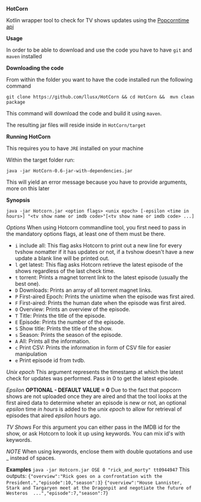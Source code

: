 **HotCorn** 

Kotlin wrapper tool to check for TV shows updates using the [Popcorntime api](https://popcornofficial.docs.apiary.io/#reference/show )

**Usage**

In order to be able to download and use the code you have to have `git` and `maven` installed 

**Downloading the code**

From within the folder you want to have the code installed run the following command

 `git clone https://github.com/llusx/HotCorn && cd HotCorn &&  mvn clean package`

This command will download the code and build it using `maven`. 

The resulting jar files will reside inside in `HotCorn/target` 

**Running HotCorn**

This requires you to have `JRE` installed on your machine

Within the target folder run:

`java -jar HotCorn-0.6-jar-with-dependencies.jar`

This will yield an error message because you have to provide arguments, more on this later

**Synopsis**

`java -jar Hotcorn.jar <option flags> <unix epoch> [-epsilon <time in hours>] "<tv show name or imdb code>"[<tv show name or imdb code> ...]`

*Options*
When using Hotcorn commandline tool, you first need to pass in the mandatory options flags, at least one of them must be there.
* `i` include all: This flag asks Hotcorn to print out a new line for every tvshow nomatter if it has updates or not, if a tvshow doesn't have a new update a blank line will be printed out.
* `l` get latest: This flag asks Hotcorn retrieve the latest episode of the shows regardless of the last check time.
* `t` torrent: Prints a magnet torrent link to the latest episode (usually the best one).
* `D` Downloads: Prints an array of all torrent magnet links.
* `P` First-aired Epoch: Prints the unixtime when the episode was first aired.
* `F` First-aired: Prints the human date when the episode was first aired.
* `O` Overview: Prints an overview of the episode.
* `T` Title: Prints the title of the episode.
* `E` Episode: Prints the number of the episode.
* `S` Show title: Prints the title of the show.
* `s` Season: Prints the season of the episode.
* `A` All: Prints all the information.
* `c` Print CSV: Prints the information in form of CSV file for easier manipulation
* `e` Print episode id from tvdb.

*Unix epoch*
This argument represents the timestamp at which the latest check for updates was performed.
Pass in 0 to get the latest episode.

*Epsilon*
**OPTIONAL - DEFAULT VALUE = 0** 
Due to the fact that popcorn shows are not uploaded once they are aired and that the tool looks at the first aired data to determine wheter an episode is new or not, an optional *epsilon* time _in hours_ is added to the *unix epoch* to allow for retrieval of episodes that aired *epsilon* hours ago.

*TV Shows*
For this argument you can either pass in the IMDB id for the show, or ask Hotcorn to look it up using keywords.
You can mix id's with keywords.

*NOTE* When using keywords, enclose them with double quotations and use _ instead of spaces.

**Examples**
`java -jar Hotcorn.jar OSE 0 "rick_and_morty" tt0944947`
This outputs:
`{"overview":"Rick goes on a confrontation with the President.","episode":10,"season":3}`
`{"overview":"House Lannister, Stark and Targaryen meet at the Dragonpit and negotiate the future of Westeros  ...","episode":7,"season":7}`



